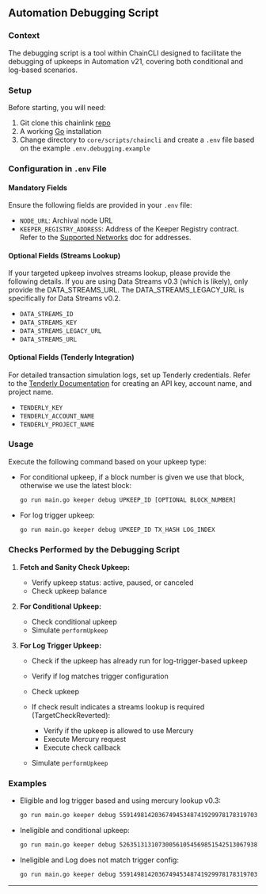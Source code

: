 ##  Automation Debugging Script

### Context

The debugging script is a tool within ChainCLI designed to facilitate the debugging of upkeeps in Automation v21, covering both conditional and log-based scenarios.

### Setup

Before starting, you will need:
1. Git clone this chainlink [repo](https://github.com/smartcontractkit/chainlink)
2. A working [Go](https://go.dev/doc/install) installation
2. Change directory to `core/scripts/chaincli` and create a `.env` file based on the example `.env.debugging.example`

### Configuration in `.env` File

#### Mandatory Fields

Ensure the following fields are provided in your `.env` file:

- `NODE_URL`: Archival node URL
- `KEEPER_REGISTRY_ADDRESS`: Address of the Keeper Registry contract. Refer to the [Supported Networks](https://docs.chain.link/chainlink-automation/overview/supported-networks#configurations) doc for addresses.

#### Optional Fields (Streams Lookup)

If your targeted upkeep involves streams lookup, please provide the following details. If you are using Data Streams v0.3 (which is likely), only provide the DATA_STREAMS_URL. The DATA_STREAMS_LEGACY_URL is specifically for Data Streams v0.2.

- `DATA_STREAMS_ID`
- `DATA_STREAMS_KEY`
- `DATA_STREAMS_LEGACY_URL`
- `DATA_STREAMS_URL`

#### Optional Fields (Tenderly Integration)

For detailed transaction simulation logs, set up Tenderly credentials. Refer to the [Tenderly Documentation](https://docs.tenderly.co/other/platform-access/how-to-generate-api-access-tokens) for creating an API key, account name, and project name.

- `TENDERLY_KEY`
- `TENDERLY_ACCOUNT_NAME`
- `TENDERLY_PROJECT_NAME`

### Usage

Execute the following command based on your upkeep type:

- For conditional upkeep, if a block number is given we use that block, otherwise we use the latest block:

    ```bash
    go run main.go keeper debug UPKEEP_ID [OPTIONAL BLOCK_NUMBER]
    ```

- For log trigger upkeep:

    ```bash
    go run main.go keeper debug UPKEEP_ID TX_HASH LOG_INDEX
    ```

### Checks Performed by the Debugging Script

1. **Fetch and Sanity Check Upkeep:**
    - Verify upkeep status: active, paused, or canceled
    - Check upkeep balance

2. **For Conditional Upkeep:**
    - Check conditional upkeep
    - Simulate `performUpkeep`

3. **For Log Trigger Upkeep:**
    - Check if the upkeep has already run for log-trigger-based upkeep
    - Verify if log matches trigger configuration
    - Check upkeep
    - If check result indicates a streams lookup is required (TargetCheckReverted):
        - Verify if the upkeep is allowed to use Mercury
        - Execute Mercury request
        - Execute check callback

    - Simulate `performUpkeep`

### Examples
- Eligible and log trigger based and using mercury lookup v0.3:

    ```bash
    go run main.go keeper debug 5591498142036749453487419299781783197030971023186134955311257372668222176389 0xdc6d0e547a5aa85fefa5b0f3a37e3493eafb5aeba8b5f3071ce53c9e9a539e9c 0
    ```

- Ineligible and conditional upkeep:

    ```bash
    go run main.go keeper debug 52635131310730056105456985154251306793887717546629785340977553840883117540096
    ```

- Ineligible and Log does not match trigger config:

    ```bash
    go run main.go keeper debug 5591498142036749453487419299781783197030971023186134955311257372668222176389 0xc0686ae85d2a7a976ef46df6c613517b9fd46f23340ac583be4e44f5c8b7a186 1
    ```
---